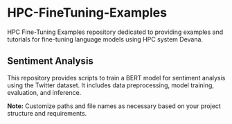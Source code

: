 # HPC-FineTuning-Examples
HPC Fine-Tuning Examples repository dedicated to providing examples and tutorials for fine-tuning language models using HPC system Devana.

## Sentiment Analysis
This repository provides scripts to train a BERT model for sentiment analysis using the Twitter dataset. It includes data preprocessing, model training, evaluation, and inference.

**Note:** Customize paths and file names as necessary based on your project structure and requirements.
